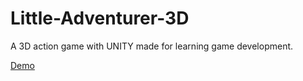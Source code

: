 # Little-Adventurer-3D
A 3D action game with UNITY made for learning game development.

[Demo](https://play.unity.com/mg/other/webgl-4zr)
